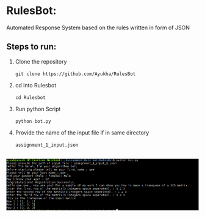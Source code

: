 # RulesBot:

Automated Response System based on the rules written in form of JSON

## Steps to run:

1. Clone the repository 

	`git clone https://github.com/Ayukha/RulesBot`

2. cd into Rulesbot
	
	`cd Rulesbot`

3. Run python Script

	`python bot.py`

4. Provide the name of the input file if in same directory

	`assignment_1_input.json`


## 

<p>
    <img src="/bot.png">
</p>

